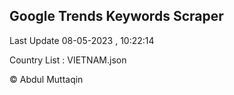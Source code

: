 

## Google Trends Keywords Scraper 
 
Last Update 08-05-2023 , 10:22:14

Country List :
VIETNAM.json



© Abdul Muttaqin 
